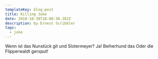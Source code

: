 ```yaml
---
templateKey: blog-post
title: Killing Joke
date: 2018-10-30T18:08:30.282Z
description: by Ernest Scribbler
tags:
  - joke
---
```

Wenn ist das Nunstück git und Slotermeyer? Ja! Beiherhund das Oder die Flipperwaldt gersput!
